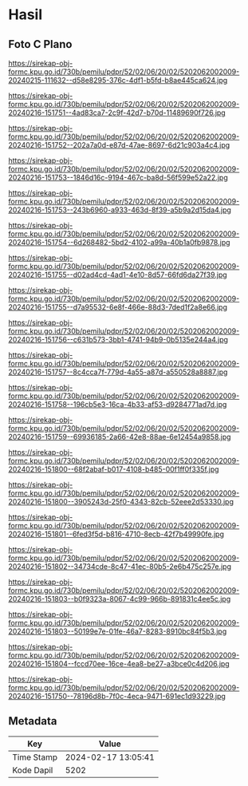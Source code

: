 # Hasil

## Foto C Plano

https://sirekap-obj-formc.kpu.go.id/730b/pemilu/pdpr/52/02/06/20/02/5202062002009-20240215-111632--d58e8295-376c-4df1-b5fd-b8ae445ca624.jpg

https://sirekap-obj-formc.kpu.go.id/730b/pemilu/pdpr/52/02/06/20/02/5202062002009-20240216-151751--4ad83ca7-2c9f-42d7-b70d-11489690f726.jpg

https://sirekap-obj-formc.kpu.go.id/730b/pemilu/pdpr/52/02/06/20/02/5202062002009-20240216-151752--202a7a0d-e87d-47ae-8697-6d21c903a4c4.jpg

https://sirekap-obj-formc.kpu.go.id/730b/pemilu/pdpr/52/02/06/20/02/5202062002009-20240216-151753--1846d16c-9194-467c-ba8d-56f599e52a22.jpg

https://sirekap-obj-formc.kpu.go.id/730b/pemilu/pdpr/52/02/06/20/02/5202062002009-20240216-151753--243b6960-a933-463d-8f39-a5b9a2d15da4.jpg

https://sirekap-obj-formc.kpu.go.id/730b/pemilu/pdpr/52/02/06/20/02/5202062002009-20240216-151754--6d268482-5bd2-4102-a99a-40b1a0fb9878.jpg

https://sirekap-obj-formc.kpu.go.id/730b/pemilu/pdpr/52/02/06/20/02/5202062002009-20240216-151755--d02ad4cd-4ad1-4e10-8d57-66fd6da27f39.jpg

https://sirekap-obj-formc.kpu.go.id/730b/pemilu/pdpr/52/02/06/20/02/5202062002009-20240216-151755--d7a95532-6e8f-466e-88d3-7ded1f2a8e66.jpg

https://sirekap-obj-formc.kpu.go.id/730b/pemilu/pdpr/52/02/06/20/02/5202062002009-20240216-151756--c631b573-3bb1-4741-94b9-0b5135e244a4.jpg

https://sirekap-obj-formc.kpu.go.id/730b/pemilu/pdpr/52/02/06/20/02/5202062002009-20240216-151757--8c4cca7f-779d-4a55-a87d-a550528a8887.jpg

https://sirekap-obj-formc.kpu.go.id/730b/pemilu/pdpr/52/02/06/20/02/5202062002009-20240216-151758--196cb5e3-16ca-4b33-af53-d9284771ad7d.jpg

https://sirekap-obj-formc.kpu.go.id/730b/pemilu/pdpr/52/02/06/20/02/5202062002009-20240216-151759--69936185-2a66-42e8-88ae-6e12454a9858.jpg

https://sirekap-obj-formc.kpu.go.id/730b/pemilu/pdpr/52/02/06/20/02/5202062002009-20240216-151800--68f2abaf-b017-4108-b485-00f1ff0f335f.jpg

https://sirekap-obj-formc.kpu.go.id/730b/pemilu/pdpr/52/02/06/20/02/5202062002009-20240216-151800--3905243d-25f0-4343-82cb-52eee2d53330.jpg

https://sirekap-obj-formc.kpu.go.id/730b/pemilu/pdpr/52/02/06/20/02/5202062002009-20240216-151801--6fed3f5d-b816-4710-8ecb-42f7b49990fe.jpg

https://sirekap-obj-formc.kpu.go.id/730b/pemilu/pdpr/52/02/06/20/02/5202062002009-20240216-151802--34734cde-8c47-41ec-80b5-2e6b475c257e.jpg

https://sirekap-obj-formc.kpu.go.id/730b/pemilu/pdpr/52/02/06/20/02/5202062002009-20240216-151803--b0f9323a-8067-4c99-966b-891831c4ee5c.jpg

https://sirekap-obj-formc.kpu.go.id/730b/pemilu/pdpr/52/02/06/20/02/5202062002009-20240216-151803--50199e7e-01fe-46a7-8283-8910bc84f5b3.jpg

https://sirekap-obj-formc.kpu.go.id/730b/pemilu/pdpr/52/02/06/20/02/5202062002009-20240216-151804--fccd70ee-16ce-4ea8-be27-a3bce0c4d206.jpg

https://sirekap-obj-formc.kpu.go.id/730b/pemilu/pdpr/52/02/06/20/02/5202062002009-20240216-151750--78196d8b-7f0c-4eca-9471-691ec1d93229.jpg


## Metadata

| Key        | Value               |
| ---------- | ------------------- |
| Time Stamp | 2024-02-17 13:05:41 |
| Kode Dapil | 5202                |



